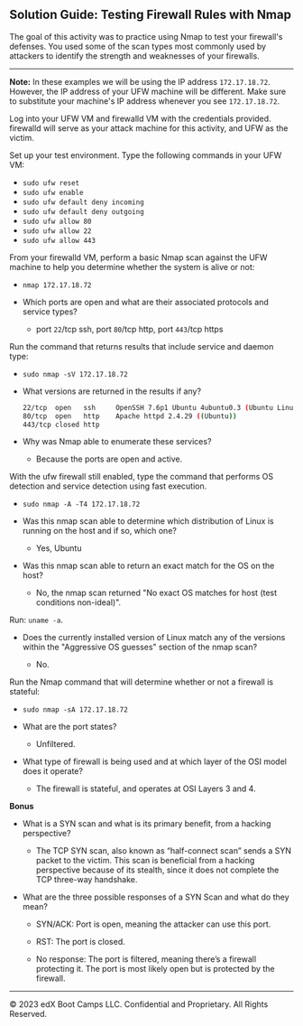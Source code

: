 ## Solution Guide: Testing Firewall Rules with Nmap

The goal of this activity was to practice using Nmap to test your firewall's defenses. You used some of the scan types most commonly used by attackers to identify the strength and weaknesses of your firewalls. 

---

**Note:** In these examples we will be using the IP address `172.17.18.72`. However, the IP address of your UFW machine will be different. Make sure to substitute your machine's IP address whenever you see `172.17.18.72`. 

Log into your UFW VM and firewalld VM with the credentials provided. firewalld will serve as your attack machine for this activity, and UFW as the victim. 

Set up your test environment. Type the following commands in your UFW VM:

- `sudo ufw reset`
- `sudo ufw enable`
- `sudo ufw default deny incoming`
- `sudo ufw default deny outgoing`
- `sudo ufw allow 80`
- `sudo ufw allow 22`
- `sudo ufw allow 443`

From your firewalld VM, perform a basic Nmap scan against the UFW machine to help you determine whether the system is alive or not:

- `nmap 172.17.18.72`

 - Which ports are open and what are their associated protocols and service types?
        
    - port `22`/tcp ssh, port `80`/tcp http, port `443`/tcp https

Run the command that returns results that include service and daemon type:

- `sudo nmap -sV 172.17.18.72`

- What versions are returned in the results if any?

    ```bash
   22/tcp  open   ssh     OpenSSH 7.6p1 Ubuntu 4ubuntu0.3 (Ubuntu Linux; protocol 2.0)
   80/tcp  open   http    Apache httpd 2.4.29 ((Ubuntu))
   443/tcp closed http
   ```

-  Why was Nmap able to enumerate these services?

     - Because the ports are open and active.

With the ufw firewall still enabled, type the command that performs OS detection and service detection using fast execution.

- `sudo nmap -A -T4 172.17.18.72`

- Was this nmap scan able to determine which distribution of Linux is running on the host and if so, which one?

    - Yes, Ubuntu

- Was this nmap scan able to return an exact match for the OS on the host?

    - No, the nmap scan returned "No exact OS matches for host (test conditions non-ideal)".

Run: `uname -a`.

- Does the currently installed version of Linux match any of the versions within the "Aggressive OS guesses" section of the nmap scan?

    -  No.

Run the Nmap command that will determine whether or not a firewall is stateful:

- `sudo nmap -sA 172.17.18.72` 
   
- What are the port states?

     - Unfiltered.

- What type of firewall is being used and at which layer of the OSI model does it operate?

    - The firewall is stateful, and operates at OSI Layers 3 and 4.

**Bonus**

- What is a SYN scan and what is its primary benefit, from a hacking perspective?

    - The TCP SYN scan, also known as “half-connect scan” sends a SYN packet to the victim.  This scan is beneficial from a hacking perspective because of its stealth, since it does not complete the TCP three-way handshake. 
    
-  What are the three possible responses of a SYN Scan and what do they mean? 

    - SYN/ACK: Port is open, meaning the attacker can use this port.

    - RST: The port is closed.

    - No response: The port is filtered, meaning there’s a firewall protecting it. The port is most likely open but is protected by the firewall. 

---

© 2023 edX Boot Camps LLC. Confidential and Proprietary. All Rights Reserved.
